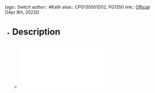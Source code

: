 tags:: Switch 
author:: #Kailh
alias:: CPG135001D02, PG1350
link:: [Official](http://www.kailh.com/en/Products/Ks/CS/)
[[Apr 8th, 2023]]

- # Description
	- ![Kailh_switch_chocV1.pdf](../assets/Kailh_switch_chocV1_1681040217277_0.pdf)